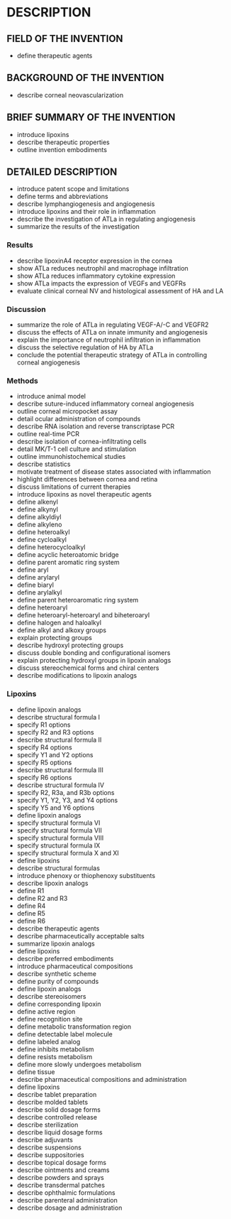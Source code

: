 # DESCRIPTION

## FIELD OF THE INVENTION

- define therapeutic agents

## BACKGROUND OF THE INVENTION

- describe corneal neovascularization

## BRIEF SUMMARY OF THE INVENTION

- introduce lipoxins
- describe therapeutic properties
- outline invention embodiments

## DETAILED DESCRIPTION

- introduce patent scope and limitations
- define terms and abbreviations
- describe lymphangiogenesis and angiogenesis
- introduce lipoxins and their role in inflammation
- describe the investigation of ATLa in regulating angiogenesis
- summarize the results of the investigation

### Results

- describe lipoxinA4 receptor expression in the cornea
- show ATLa reduces neutrophil and macrophage infiltration
- show ATLa reduces inflammatory cytokine expression
- show ATLa impacts the expression of VEGFs and VEGFRs
- evaluate clinical corneal NV and histological assessment of HA and LA

### Discussion

- summarize the role of ATLa in regulating VEGF-A/-C and VEGFR2
- discuss the effects of ATLa on innate immunity and angiogenesis
- explain the importance of neutrophil infiltration in inflammation
- discuss the selective regulation of HA by ATLa
- conclude the potential therapeutic strategy of ATLa in controlling corneal angiogenesis

### Methods

- introduce animal model
- describe suture-induced inflammatory corneal angiogenesis
- outline corneal micropocket assay
- detail ocular administration of compounds
- describe RNA isolation and reverse transcriptase PCR
- outline real-time PCR
- describe isolation of cornea-infiltrating cells
- detail MK/T-1 cell culture and stimulation
- outline immunohistochemical studies
- describe statistics
- motivate treatment of disease states associated with inflammation
- highlight differences between cornea and retina
- discuss limitations of current therapies
- introduce lipoxins as novel therapeutic agents
- define alkenyl
- define alkynyl
- define alkyldiyl
- define alkyleno
- define heteroalkyl
- define cycloalkyl
- define heterocycloalkyl
- define acyclic heteroatomic bridge
- define parent aromatic ring system
- define aryl
- define arylaryl
- define biaryl
- define arylalkyl
- define parent heteroaromatic ring system
- define heteroaryl
- define heteroaryl-heteroaryl and biheteroaryl
- define halogen and haloalkyl
- define alkyl and alkoxy groups
- explain protecting groups
- describe hydroxyl protecting groups
- discuss double bonding and configurational isomers
- explain protecting hydroxyl groups in lipoxin analogs
- discuss stereochemical forms and chiral centers
- describe modifications to lipoxin analogs

### Lipoxins

- define lipoxin analogs
- describe structural formula I
- specify R1 options
- specify R2 and R3 options
- describe structural formula II
- specify R4 options
- specify Y1 and Y2 options
- specify R5 options
- describe structural formula III
- specify R6 options
- describe structural formula IV
- specify R2, R3a, and R3b options
- specify Y1, Y2, Y3, and Y4 options
- specify Y5 and Y6 options
- define lipoxin analogs
- specify structural formula VI
- specify structural formula VII
- specify structural formula VIII
- specify structural formula IX
- specify structural formula X and XI
- define lipoxins
- describe structural formulas
- introduce phenoxy or thiophenoxy substituents
- describe lipoxin analogs
- define R1
- define R2 and R3
- define R4
- define R5
- define R6
- describe therapeutic agents
- describe pharmaceutically acceptable salts
- summarize lipoxin analogs
- define lipoxins
- describe preferred embodiments
- introduce pharmaceutical compositions
- describe synthetic scheme
- define purity of compounds
- define lipoxin analogs
- describe stereoisomers
- define corresponding lipoxin
- define active region
- define recognition site
- define metabolic transformation region
- define detectable label molecule
- define labeled analog
- define inhibits metabolism
- define resists metabolism
- define more slowly undergoes metabolism
- define tissue
- describe pharmaceutical compositions and administration
- define lipoxins
- describe tablet preparation
- describe molded tablets
- describe solid dosage forms
- describe controlled release
- describe sterilization
- describe liquid dosage forms
- describe adjuvants
- describe suspensions
- describe suppositories
- describe topical dosage forms
- describe ointments and creams
- describe powders and sprays
- describe transdermal patches
- describe ophthalmic formulations
- describe parenteral administration
- describe dosage and administration

